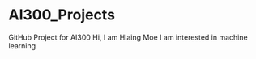 # AI300_Projects
 GitHub Project for AI300
 Hi, I am Hlaing Moe
 I am interested in machine learning
